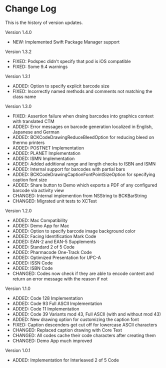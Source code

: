 Change Log
==========

This is the history of version updates.


Version 1.4.0

- NEW: Implemented Swift Package Manager support

Version 1.3.2

- FIXED: Podspec didn't specify that pod is iOS compatible
- FIXED: Some 9.4 warnings

Version 1.3.1

- ADDED: Option to specify explicit barcode size
- FIXED: Incorrectly named methods and comments not matching the class name

Version 1.3.0

- FIXED: Assertion failure when draing barcodes into graphics context with translated CTM
- ADDED: Error messages on barcode generation localized in English, Japanese and German
- ADDED: BCKCodeDrawingReduceBleedOption for reducing bleed on thermo printers 
- ADDED: POSTNET Implementation
- ADDED: PLANET Implementation
- ADDED: ISMN Implementation
- ADDED: Added additional range and length checks to ISBN and ISMN
- ADDED: Internal support for barcodes with partial bars
- ADDED: BCKCodeDrawingCaptionFontPointSizeOption for specifying caption font size
- ADDED: Share button to Demo which exports a PDF of any configured barcode via activity view
- CHANGED: Internal implemention from NSString to BCKBarString
- CHANGED: Migrated unit tests to XCTest

Version 1.2.0

- ADDED: Mac Compatibility
- ADDED: Demo App for Mac
- ADDED: Option to specify barcode image background color
- ADDED: Facing Identification Mark Code
- ADDED: EAN-2 and EAN-5 Supplements
- ADDED: Standard 2 of 5 Code
- ADDED: Pharmacode One-Track Code
- ADDED: Optimized Presentation for UPC-A
- ADDED: ISSN Code
- ADDED: ISBN Code
- CHANGED: Codes now check if they are able to encode content and return an error message with the reason if not

Version 1.1.0

- ADDED: Code 128 Implementation
- ADDED: Code 93 Full ASCII Implementation
- ADDED: Code 11 Implementation
- ADDED: Code 39 Variants mod 43, Full ASCII (with and without mod 43)
- ADDED: New drawing option for customizing the caption font
- FIXED: Caption descenders get cut off for lowercase ASCII characters
- CHANGED: Replaced caption drawing with Core Text
- CHANGED: All codes cache their code characters after creating them
- CHANGED: Demo App much improved

Version 1.0.1

- ADDED: Implementation for Interleaved 2 of 5 Code
